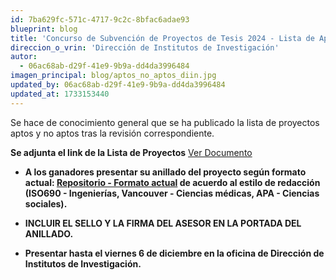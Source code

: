 ```yaml
---
id: 7ba629fc-571c-4717-9c2c-8bfac6adae93
blueprint: blog
title: 'Concurso de Subvención de Proyectos de Tesis 2024 - Lista de Aptos'
direccion_o_vrin: 'Dirección de Institutos de Investigación'
autor:
  - 06ac68ab-d29f-41e9-9b9a-dd4da3996484
imagen_principal: blog/aptos_no_aptos_diin.jpg
updated_by: 06ac68ab-d29f-41e9-9b9a-dd4da3996484
updated_at: 1733153440
---
```

Se hace de conocimiento general que se ha publicado la lista de proyectos aptos y no aptos tras la revisión correspondiente.

**Se adjunta el link de la Lista de Proyectos** [Ver Documento](https://docs.google.com/spreadsheets/d/1kkf7jDb-lsIDRM1tktN6K9MVQ7MvWaS3/edit?usp=sharing&ouid=101572401382036940451&rtpof=true&sd=true)

- **A los ganadores presentar su anillado del proyecto según formato actual:
[Repositorio - Formato actual](https://vrin.unamba.edu.pe/repositorio-institucional)
de acuerdo al estilo de redacción (ISO690 - Ingenierías, Vancouver - Ciencias médicas, APA - Ciencias sociales).**

- ****INCLUIR EL SELLO Y LA FIRMA DEL ASESOR EN LA PORTADA DEL ANILLADO.****
- ****Presentar hasta el viernes 6 de diciembre en la oficina de Dirección de Institutos de Investigación.****